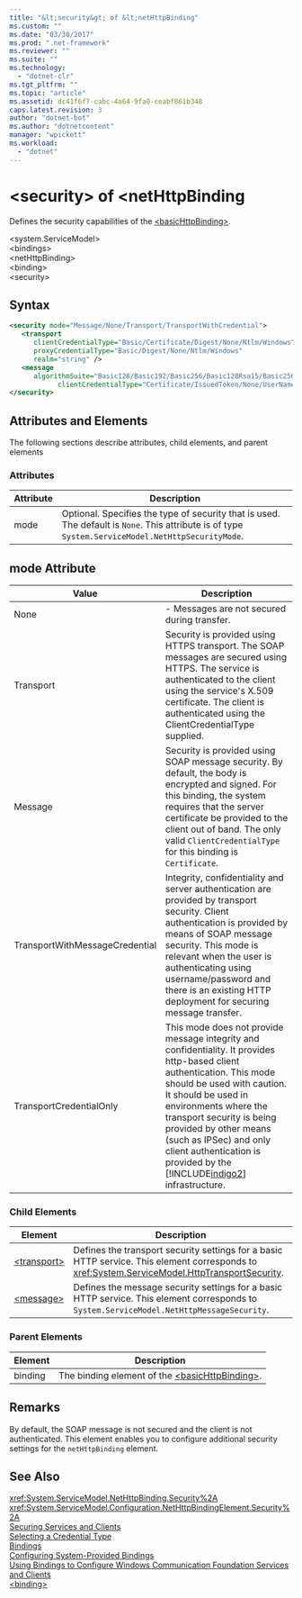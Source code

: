 ```yaml
---
title: "&lt;security&gt; of &lt;netHttpBinding"
ms.custom: ""
ms.date: "03/30/2017"
ms.prod: ".net-framework"
ms.reviewer: ""
ms.suite: ""
ms.technology: 
  - "dotnet-clr"
ms.tgt_pltfrm: ""
ms.topic: "article"
ms.assetid: dc41f6f7-cabc-4a64-9fa0-ceabf861b348
caps.latest.revision: 3
author: "dotnet-bot"
ms.author: "dotnetcontent"
manager: "wpickett"
ms.workload: 
  - "dotnet"
---
```

# &lt;security&gt; of &lt;netHttpBinding
Defines the security capabilities of the [\<basicHttpBinding>](../../../../../docs/framework/configure-apps/file-schema/wcf/basichttpbinding.md).  
  
 \<system.ServiceModel>  
\<bindings>  
\<netHttpBinding>  
\<binding>  
\<security>  
  
## Syntax  
  
```xml  
<security mode="Message/None/Transport/TransportWithCredential">  
   <transport  
      clientCredentialType="Basic/Certificate/Digest/None/Ntlm/Windows"  
      proxyCredentialType="Basic/Digest/None/Ntlm/Windows"  
      realm="string" />  
   <message  
      algorithmSuite="Basic128/Basic192/Basic256/Basic128Rsa15/Basic256Rsa15/TripleDes/TripleDesRsa15/Basic128Sha256/Basic192Sha256/TripleDesSha256/Basic128Sha256Rsa15/Basic192Sha256Rsa15/Basic256Sha256Rsa15/TripleDesSha256Rsa15"  
            clientCredentialType="Certificate/IssuedToken/None/UserName/Windows" />  
</security>  
```  
  
## Attributes and Elements  
 The following sections describe attributes, child elements, and parent elements  
  
### Attributes  
  
|Attribute|Description|  
|---------------|-----------------|  
|mode|Optional. Specifies the type of security that is used. The default is `None`. This attribute is of type <!--zz <xref:System.ServiceModel.NetHttpSecurityMode> -->`System.ServiceModel.NetHttpSecurityMode`.|
  
## mode Attribute  
  
|Value|Description|  
|-----------|-----------------|  
|None|-   Messages are not secured during transfer.|  
|Transport|Security is provided using HTTPS transport. The SOAP messages are secured using HTTPS. The service is authenticated to the client using the service's X.509 certificate. The client is authenticated using the ClientCredentialType supplied.|  
|Message|Security is provided using SOAP message security. By default, the body is encrypted and signed. For this binding, the system requires that the server certificate be provided to the client out of band. The only valid `ClientCredentialType` for this binding is `Certificate`.|  
|TransportWithMessageCredential|Integrity, confidentiality and server authentication are provided by transport security. Client authentication is provided by means of SOAP message security. This mode is relevant when the user is authenticating using username/password and there is an existing HTTP deployment for securing message transfer.|  
|TransportCredentialOnly|This mode does not provide message integrity and confidentiality. It provides http-based client authentication. This mode should be used with caution. It should be used in environments where the transport security is being provided by other means (such as IPSec) and only client authentication is provided by the [!INCLUDE[indigo2](../../../../../includes/indigo2-md.md)] infrastructure.|  
  
### Child Elements  
  
|Element|Description|  
|-------------|-----------------|  
|[\<transport>](../../../../../docs/framework/configure-apps/file-schema/wcf/transport-of-nethttpbinding.md)|Defines the transport security settings for a basic HTTP service. This element corresponds to <xref:System.ServiceModel.HttpTransportSecurity>.|  
|[\<message>](../../../../../docs/framework/configure-apps/file-schema/wcf/message-of-nethttpbinding.md)|Defines the message security settings for a basic HTTP service. This element corresponds to <!--zz <xref:System.ServiceModel.NetHttpMessageSecurity> --> `System.ServiceModel.NetHttpMessageSecurity`.|  
  
### Parent Elements  
  
|Element|Description|  
|-------------|-----------------|  
|binding|The binding element of the [\<basicHttpBinding>](../../../../../docs/framework/configure-apps/file-schema/wcf/basichttpbinding.md).|  
  
## Remarks  
 By default, the SOAP message is not secured and the client is not authenticated. This element enables you to configure additional security settings for the `netHttpBinding` element.  
  
## See Also  
 <xref:System.ServiceModel.NetHttpBinding.Security%2A>  
 <xref:System.ServiceModel.Configuration.NetHttpBindingElement.Security%2A>    
 [Securing Services and Clients](../../../../../docs/framework/wcf/feature-details/securing-services-and-clients.md)  
 [Selecting a Credential Type](../../../../../docs/framework/wcf/feature-details/selecting-a-credential-type.md)  
 [Bindings](../../../../../docs/framework/wcf/bindings.md)  
 [Configuring System-Provided Bindings](../../../../../docs/framework/wcf/feature-details/configuring-system-provided-bindings.md)  
 [Using Bindings to Configure Windows Communication Foundation Services and Clients](http://msdn.microsoft.com/library/bd8b277b-932f-472f-a42a-b02bb5257dfb)  
 [\<binding>](../../../../../docs/framework/misc/binding.md)
